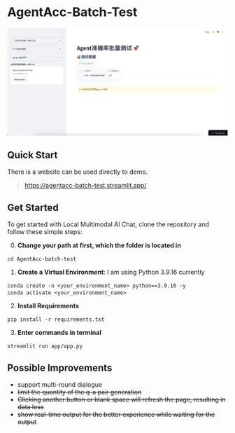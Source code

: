 # AgentAcc-Batch-Test
![alt text](public/img.png)

## Quick Start
There is a website can be used directly to demo.
>https://agentacc-batch-test.streamlit.app/

## Get Started
To get started with Local Multimodal AI Chat, clone the repository and follow these simple steps:

0. **Change your path at first, which the folder is located in**
```Shell
cd AgentAcc-batch-test
```

1. **Create a Virtual Environment**: I am using Python 3.9.16 currently
```shell
conda create -n <your_environment_name> python==3.9.16 -y
conda activate <your_environment_name>
```

2. **Install Requirements**
```shell
pip install -r requirements.txt
```

3. **Enter commands in terminal**
```shell
streamlit run app/app.py
```

## Possible Improvements
* support multi-round dialogue
* ~~limit the quantity of the q-a pair generation~~
* ~~Clicking another button or blank space will refresh the page, resulting in data loss~~
* ~~show real-time output for the better experience while waiting for the output~~

